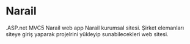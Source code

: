 # Narail
.ASP.net MVC5 Narail web app Narail kurumsal sitesi. Şirket elemanları siteye giriş yaparak projelrini yükleyip sunabilecekleri web sitesi.
